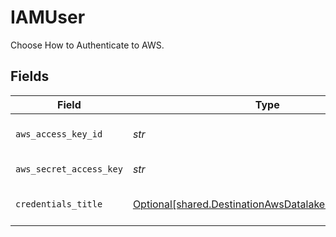 # IAMUser

Choose How to Authenticate to AWS.


## Fields

| Field                                                                                                                    | Type                                                                                                                     | Required                                                                                                                 | Description                                                                                                              |
| ------------------------------------------------------------------------------------------------------------------------ | ------------------------------------------------------------------------------------------------------------------------ | ------------------------------------------------------------------------------------------------------------------------ | ------------------------------------------------------------------------------------------------------------------------ |
| `aws_access_key_id`                                                                                                      | *str*                                                                                                                    | :heavy_check_mark:                                                                                                       | AWS User Access Key Id                                                                                                   |
| `aws_secret_access_key`                                                                                                  | *str*                                                                                                                    | :heavy_check_mark:                                                                                                       | Secret Access Key                                                                                                        |
| `credentials_title`                                                                                                      | [Optional[shared.DestinationAwsDatalakeCredentialsTitle]](../../models/shared/destinationawsdatalakecredentialstitle.md) | :heavy_minus_sign:                                                                                                       | Name of the credentials                                                                                                  |